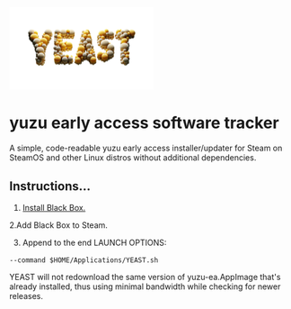 <img src="https://raw.githubusercontent.com/styromaniac/YEAST/main/YEAST-hero.png" width="256">

# yuzu early access software tracker

A simple, code-readable yuzu early access installer/updater for Steam on SteamOS and other Linux distros without additional dependencies.

## Instructions...

1. [Install Black Box.](https://flathub.org/apps/com.raggesilver.BlackBox)

2.Add Black Box to Steam.

3. Append to the end LAUNCH OPTIONS:
```
--command $HOME/Applications/YEAST.sh
```

YEAST will not redownload the same version of yuzu-ea.AppImage that's already installed, thus using minimal bandwidth while checking for newer releases.

